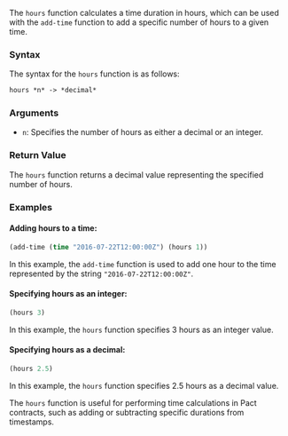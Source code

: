 The `hours` function calculates a time duration in hours, which can be used with the `add-time` function to add a specific number of hours to a given time.

### Syntax

The syntax for the `hours` function is as follows:

```lisp
hours *n* -> *decimal*
```

### Arguments

- `n`: Specifies the number of hours as either a decimal or an integer.

### Return Value

The `hours` function returns a decimal value representing the specified number of hours.

### Examples

#### Adding hours to a time:

```lisp
(add-time (time "2016-07-22T12:00:00Z") (hours 1))
```

In this example, the `add-time` function is used to add one hour to the time represented by the string `"2016-07-22T12:00:00Z"`.

#### Specifying hours as an integer:

```lisp
(hours 3)
```

In this example, the `hours` function specifies 3 hours as an integer value.

#### Specifying hours as a decimal:

```lisp
(hours 2.5)
```

In this example, the `hours` function specifies 2.5 hours as a decimal value.

The `hours` function is useful for performing time calculations in Pact contracts, such as adding or subtracting specific durations from timestamps.
